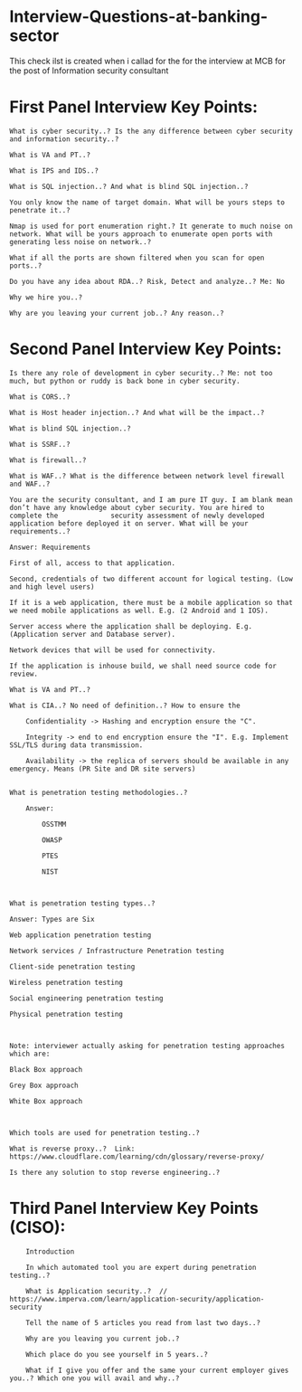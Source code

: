 # Interview-Questions-at-banking-sector
This check ilst is created when i callad for the for the interview at MCB for the post of Information security consultant


First Panel Interview Key Points: 
========================================
    What is cyber security..? Is the any difference between cyber security and information security..? 

    What is VA and PT..? 

    What is IPS and IDS..? 

    What is SQL injection..? And what is blind SQL injection..? 

    You only know the name of target domain. What will be yours steps to penetrate it..? 

    Nmap is used for port enumeration right.? It generate to much noise on network. What will be yours approach to enumerate open ports with generating less noise on network..? 

    What if all the ports are shown filtered when you scan for open ports..? 

    Do you have any idea about RDA..? Risk, Detect and analyze..? Me: No 

    Why we hire you..? 

    Why are you leaving your current job..? Any reason..? 

 

 

Second Panel Interview Key Points: 
 ========================================

    Is there any role of development in cyber security..? Me: not too much, but python or ruddy is back bone in cyber security. 

    What is CORS..? 

    What is Host header injection..? And what will be the impact..? 

    What is blind SQL injection..? 

    What is SSRF..? 

    What is firewall..? 

    What is WAF..? What is the difference between network level firewall and WAF..? 

    You are the security consultant, and I am pure IT guy. I am blank mean don’t have any knowledge about cyber security. You are hired to complete the             security assessment of newly developed application before deployed it on server. What will be your requirements..? 

    Answer: Requirements  

    First of all, access to that application. 

    Second, credentials of two different account for logical testing. (Low and high level users) 

    If it is a web application, there must be a mobile application so that we need mobile applications as well. E.g. (2 Android and 1 IOS). 

    Server access where the application shall be deploying. E.g. (Application server and Database server). 

    Network devices that will be used for connectivity. 

    If the application is inhouse build, we shall need source code for review. 

    What is VA and PT..? 

    What is CIA..? No need of definition..? How to ensure the 

        Confidentiality -> Hashing and encryption ensure the "C". 

        Integrity -> end to end encryption ensure the "I". E.g. Implement SSL/TLS during data transmission. 

        Availability -> the replica of servers should be available in any emergency. Means (PR Site and DR site servers) 
     

    What is penetration testing methodologies..? 

        Answer: 

            OSSTMM 

            OWASP 

            PTES 

            NIST 

         

    What is penetration testing types..? 

    Answer: Types are Six 

    Web application penetration testing 

    Network services / Infrastructure Penetration testing 

    Client-side penetration testing 

    Wireless penetration testing  

    Social engineering penetration testing 

    Physical penetration testing 

 

    Note: interviewer actually asking for penetration testing approaches which are: 

    Black Box approach 

    Grey Box approach 

    White Box approach 

 

    Which tools are used for penetration testing..? 

    What is reverse proxy..?  Link: https://www.cloudflare.com/learning/cdn/glossary/reverse-proxy/  

    Is there any solution to stop reverse engineering..? 

 

 

Third Panel Interview Key Points (CISO): 
========================================
        Introduction 

        In which automated tool you are expert during penetration testing..? 

        What is Application security..?  // https://www.imperva.com/learn/application-security/application-security  

        Tell the name of 5 articles you read from last two days..? 

        Why are you leaving you current job..? 

        Which place do you see yourself in 5 years..? 

        What if I give you offer and the same your current employer gives you..? Which one you will avail and why..? 
